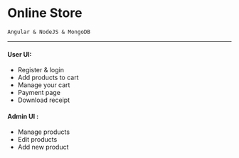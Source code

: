 # Online Store
`Angular & NodeJS & MongoDB`

------------

#### User UI:

- Register & login 
- Add products to cart
- Manage your cart
- Payment page
- Download receipt

#### Admin UI :
- Manage products
- Edit products
- Add new product

